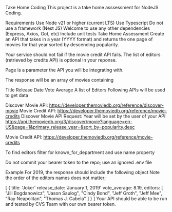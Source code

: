 Take Home Coding
This project is a take home asssessment for NodeJS Coding.

Requirements
Use Node v21 or higher (current LTS)
Use Typescript
Do not use a framework (Nest JS)
Welcome to use any other dependencies (Express, Axios, Got, etc)
Include unit tests
Take Home Assessment
Create an API that takes in a year (YYYY format) and returns the one page of movies for that year sorted by descending popularity.

Your service should not fail if the movie credit API fails. The list of editors (retrieved by credits API) is optional in your reponse.

Page is a parameter the API you will be integrating with.

The response will be an array of movies containing

Title
Release Date
Vote Average
A list of Editors
Following APIs will be used to get data

Discover Movie API: https://developer.themoviedb.org/reference/discover-movie
Movie Credit API: https://developer.themoviedb.org/reference/movie-credits
Discover Movie API Request: Year will be set by the user of your API https://api.themoviedb.org/3/discover/movie?language=en-US&page=1&primary_release_year=&sort_by=popularity.desc

Movie Credit API: https://developer.themoviedb.org/reference/movie-credits

To find editors filter for known_for_department and use name property

Do not commit your bearer token to the repo; use an ignored .env file

Example
For 2019, the response should include the following object Note the order of the editors names does not matter;

[
    {
        title: 'Joker'
        release_date: 'January 1, 2019'
        vote_average: 8.19,
        editors: [
            "Jill Bogdanowicz",
            "Jason Saulog",
            "Cindy Bond",
            "Jeff Groth",
            "Jeff Mee",
            "Ray Neapolitan",
            "Thomas J. Cabela"
        ]
    }
]
Your API should be able to be run and tested by CVS Team with our own bearer token.
